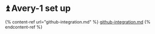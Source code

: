 # ⏫ Avery-1 set up

{% content-ref url="github-integration.md" %}
[github-integration.md](github-integration.md)
{% endcontent-ref %}
